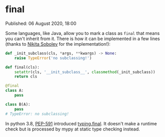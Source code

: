 # final

Published: 06 August 2020, 18:00

Some languages, like Java, allow you to mark a class as `final` that means you can't inherit from it. There is how it can be implemented in a few lines (thanks to [Nikita Sobolev](https://github.com/sobolevn) for the implementation!):

```python
def _init_subclass(cls, *args, **kwargs) -> None:
    raise TypeError('no subclassing!')

def final(cls):
    setattr(cls, '__init_subclass__', classmethod(_init_subclass))
    return cls

@final
class A:
    pass

class B(A):
    pass
# TypeError: no subclassing!
```

In python 3.8, [PEP-591](https://www.python.org/dev/peps/pep-0591/) introduced [typing.final](https://docs.python.org/3/library/typing.html#typing.final). It doesn't make a runtime check but is processed by mypy at static type checking instead.

